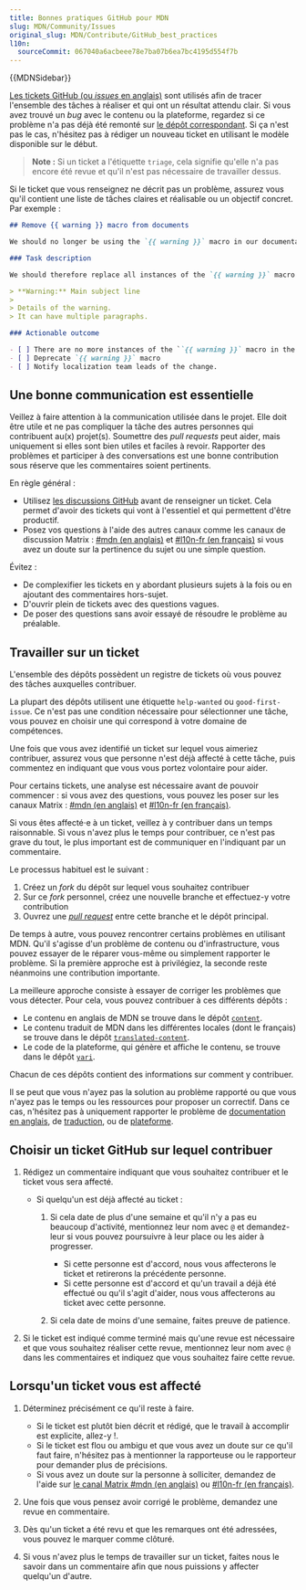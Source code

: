 ```yaml
---
title: Bonnes pratiques GitHub pour MDN
slug: MDN/Community/Issues
original_slug: MDN/Contribute/GitHub_best_practices
l10n:
  sourceCommit: 067040a6acbeee78e7ba07b6ea7bc4195d554f7b
---
```

{{MDNSidebar}}

[Les tickets GitHub (ou <i lang="en">issues</i> en anglais)](https://docs.github.com/en/github/managing-your-work-on-github/about-issues) sont utilisés afin de tracer l'ensemble des tâches à réaliser et qui ont un résultat attendu clair. Si vous avez trouvé un <i lang="en">bug</i> avec le contenu ou la plateforme, regardez si ce problème n'a pas déjà été remonté sur [le dépôt correspondant](/fr/docs/MDN/Community/Contributing/Our_repositories). Si ça n'est pas le cas, n'hésitez pas à rédiger un nouveau ticket en utilisant le modèle disponible sur le début.

> **Note :** Si un ticket a l'étiquette `triage`, cela signifie qu'elle n'a pas encore été revue et qu'il n'est pas nécessaire de travailler dessus.

Si le ticket que vous renseignez ne décrit pas un problème, assurez vous qu'il contient une liste de tâches claires et réalisable ou un objectif concret. Par exemple&nbsp;:

```markdown
## Remove {{ warning }} macro from documents

We should no longer be using the `{{ warning }}` macro in our documentation.

### Task description

We should therefore replace all instances of the `{{ warning }}` macro with the following:

> **Warning:** Main subject line
>
> Details of the warning.
> It can have multiple paragraphs.

### Actionable outcome

- [ ] There are no more instances of the ``{{ warning }}` macro in the `mdn/content` repository.
- [ ] Deprecate `{{ warning }}` macro
- [ ] Notify localization team leads of the change.
```

## Une bonne communication est essentielle

Veillez à faire attention à la communication utilisée dans le projet. Elle doit être utile et ne pas compliquer la tâche des autres personnes qui contribuent au(x) projet(s). Soumettre des <i lang="en">pull requests</i> peut aider, mais uniquement si elles sont bien utiles et faciles à revoir. Rapporter des problèmes et participer à des conversations est une bonne contribution sous réserve que les commentaires soient pertinents.

En règle général&nbsp;:

- Utilisez [les discussions GitHub](https://github.com/mdn/mdn-community/discussions) avant de renseigner un ticket. Cela permet d'avoir des tickets qui vont à l'essentiel et qui permettent d'être productif.
- Posez vos questions à l'aide des autres canaux comme les canaux de discussion Matrix&nbsp;: [#mdn (en anglais)](https://chat.mozilla.org/#/room/#mdn:mozilla.org) et [#l10n-fr (en français)](https://matrix.to/#/#l10n-fr:mozilla.org) si vous avez un doute sur la pertinence du sujet ou une simple question.

Évitez&nbsp;:

- De complexifier les tickets en y abordant plusieurs sujets à la fois ou en ajoutant des commentaires hors-sujet.
- D'ouvrir plein de tickets avec des questions vagues.
- De poser des questions sans avoir essayé de résoudre le problème au préalable.

## Travailler sur un ticket

L'ensemble des dépôts possèdent un registre de tickets où vous pouvez des tâches auxquelles contribuer.

La plupart des dépôts utilisent une étiquette `help-wanted` ou `good-first-issue`. Ce n'est pas une condition nécessaire pour sélectionner une tâche, vous pouvez en choisir une qui correspond à votre domaine de compétences.

Une fois que vous avez identifié un ticket sur lequel vous aimeriez contribuer, assurez vous que personne n'est déjà affecté à cette tâche, puis commentez en indiquant que vous vous portez volontaire pour aider.

Pour certains tickets, une analyse est nécessaire avant de pouvoir commencer&nbsp;: si vous avez des questions, vous pouvez les poser sur les canaux Matrix&nbsp;: [#mdn (en anglais)](https://chat.mozilla.org/#/room/#mdn:mozilla.org) et [#l10n-fr (en français)](https://matrix.to/#/#l10n-fr:mozilla.org).

Si vous êtes affecté⋅e à un ticket, veillez à y contribuer dans un temps raisonnable. Si vous n'avez plus le temps pour contribuer, ce n'est pas grave du tout, le plus important est de communiquer en l'indiquant par un commentaire.

Le processus habituel est le suivant&nbsp;:

1. Créez un <i lang="en">fork</i> du dépôt sur lequel vous souhaitez contribuer
2. Sur ce <i lang="en">fork</i> personnel, créez une nouvelle branche et effectuez-y votre contribution
3. Ouvrez une [<i lang="en">pull request</i>](/fr/docs/MDN/Community/Pull_requests) entre cette branche et le dépôt principal.

De temps à autre, vous pouvez rencontrer certains problèmes en utilisant MDN. Qu'il s'agisse d'un problème de contenu ou d'infrastructure, vous pouvez essayer de le réparer vous-même ou simplement rapporter le problème. Si la première approche est à privilégiez, la seconde reste néanmoins une contribution importante.

La meilleure approche consiste à essayer de corriger les problèmes que vous détecter. Pour cela, vous pouvez contribuer à ces différents dépôts&nbsp;:

- Le contenu en anglais de MDN se trouve dans le dépôt [`content`](https://github.com/mdn/content).
- Le contenu traduit de MDN dans les différentes locales (dont le français) se trouve dans le dépôt [`translated-content`](https://github.com/mdn/translated-content).
- Le code de la plateforme, qui génère et affiche le contenu, se trouve dans le dépôt [`yari`](https://github.com/mdn/yari).

Chacun de ces dépôts contient des informations sur comment y contribuer.

Il se peut que vous n'ayez pas la solution au problème rapporté ou que vous n'ayez pas le temps ou les ressources pour proposer un correctif. Dans ce cas, n'hésitez pas à uniquement rapporter le problème de [documentation en anglais](https://github.com/mdn/content/issues), de [traduction](https://github.com/mdn/translated-content/issues), ou de [plateforme](https://github.com/mdn/yari/issues).

## Choisir un ticket GitHub sur lequel contribuer

1. Rédigez un commentaire indiquant que vous souhaitez contribuer et le ticket vous sera affecté.

   - Si quelqu'un est déjà affecté au ticket&nbsp;:

     1. Si cela date de plus d'une semaine et qu'il n'y a pas eu beaucoup d'activité, mentionnez leur nom avec `@` et demandez-leur si vous pouvez poursuivre à leur place ou les aider à progresser.

        - Si cette personne est d'accord, nous vous affecterons le ticket et retirerons la précédente personne.
        - Si cette personne est d'accord et qu'un travail a déjà été effectué ou qu'il s'agit d'aider, nous vous affecterons au ticket avec cette personne.

     2. Si cela date de moins d'une semaine, faites preuve de patience.

2. Si le ticket est indiqué comme terminé mais qu'une revue est nécessaire et que vous souhaitez réaliser cette revue, mentionnez leur nom avec `@` dans les commentaires et indiquez que vous souhaitez faire cette revue.

## Lorsqu'un ticket vous est affecté

1. Déterminez précisément ce qu'il reste à faire.

   - Si le ticket est plutôt bien décrit et rédigé, que le travail à accomplir est explicite, allez-y&nbsp;!.
   - Si le ticket est flou ou ambigu et que vous avez un doute sur ce qu'il faut faire, n'hésitez pas à mentionner la rapporteuse ou le rapporteur pour demander plus de précisions.
   - Si vous avez un doute sur la personne à solliciter, demandez de l'aide sur [le canal Matrix #mdn (en anglais)](https://chat.mozilla.org/#/room/#mdn:mozilla.org) ou [#l10n-fr (en français)](https://matrix.to/#/#l10n-fr:mozilla.org).

2. Une fois que vous pensez avoir corrigé le problème, demandez une revue en commentaire.
3. Dès qu'un ticket a été revu et que les remarques ont été adressées, vous pouvez le marquer comme clôturé.
4. Si vous n'avez plus le temps de travailler sur un ticket, faites nous le savoir dans un commentaire afin que nous puissions y affecter quelqu'un d'autre.
